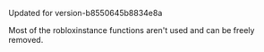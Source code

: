 Updated for version-b8550645b8834e8a

Most of the robloxinstance functions aren't used and can be freely removed.
